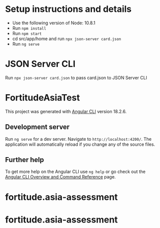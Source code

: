 # Setup instructions and details
- Use the following version of Node: 10.8.1
- Run `npm install`
- Run `npm start`
- cd src/app/home and run `npx json-server card.json`
- Run `ng serve`

# JSON Server CLI
Run `npx json-server card.json` to pass card.json to JSON Server CLI

# FortitudeAsiaTest

This project was generated with [Angular CLI](https://github.com/angular/angular-cli) version 18.2.6.

## Development server

Run `ng serve` for a dev server. Navigate to `http://localhost:4200/`. The application will automatically reload if you change any of the source files.

## Further help

To get more help on the Angular CLI use `ng help` or go check out the [Angular CLI Overview and Command Reference](https://angular.dev/tools/cli) page.
# fortitude.asia-assessment
# fortitude.asia-assessment
